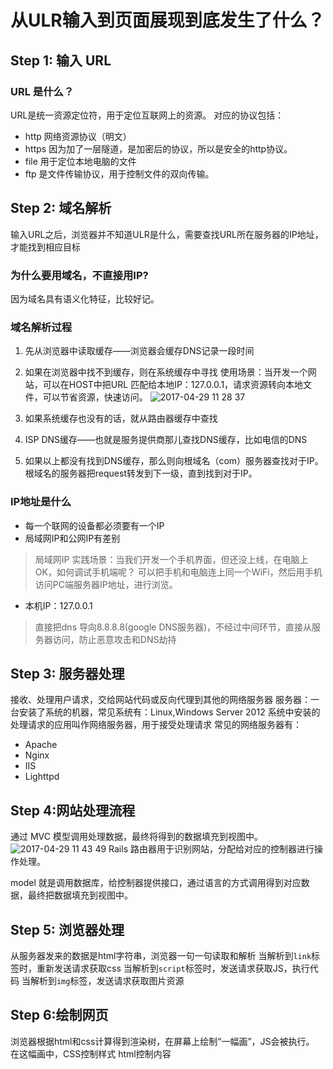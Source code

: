 # 从ULR输入到页面展现到底发生了什么？
## Step 1: 输入 URL
### URL 是什么？
URL是统一资源定位符，用于定位互联网上的资源。
对应的协议包括：
- http 网络资源协议（明文）
- https 因为加了一层隧道，是加密后的协议，所以是安全的http协议。
- file 用于定位本地电脑的文件
- ftp  是文件传输协议，用于控制文件的双向传输。

## Step 2: 域名解析
输入URL之后，浏览器并不知道ULR是什么，需要查找URL所在服务器的IP地址，才能找到相应目标

### 为什么要用域名，不直接用IP?
因为域名具有语义化特征，比较好记。

### 域名解析过程
1. 先从浏览器中读取缓存——浏览器会缓存DNS记录一段时间
2. 如果在浏览器中找不到缓存，则在系统缓存中寻找
使用场景：当开发一个网站，可以在HOST中把URL 匹配给本地IP：127.0.0.1，请求资源转向本地文件，可以节省资源，快速访问。
![2017-04-29 11 28 37](https://cloud.githubusercontent.com/assets/14901221/25552946/7f38707a-2cd9-11e7-886f-baefc4ada36a.png)

3. 如果系统缓存也没有的话，就从路由器缓存中查找
4. ISP DNS缓存——也就是服务提供商那儿查找DNS缓存，比如电信的DNS
5. 如果以上都没有找到DNS缓存，那么则向根域名（com）服务器查找对于IP。根域名的服务器把request转发到下一级，直到找到对于IP。

### IP地址是什么
- 每一个联网的设备都必须要有一个IP
- 局域网IP和公网IP有差别
> 局域网IP 实践场景：当我们开发一个手机界面，但还没上线，在电脑上OK，如何调试手机端呢？
可以把手机和电脑连上同一个WiFi，然后用手机访问PC端服务器IP地址，进行浏览。
- 本机IP：127.0.0.1

> 直接把dns 导向8.8.8.8(google DNS服务器)，不经过中间环节，直接从服务器访问，防止恶意攻击和DNS劫持

## Step 3: 服务器处理
接收、处理用户请求，交给网站代码或反向代理到其他的网络服务器
服务器：一台安装了系统的机器，常见系统有：Linux,Windows Server 2012
系统中安装的处理请求的应用叫作网络服务器，用于接受处理请求
常见的网络服务器有：
- Apache
- Nginx
- IIS
- Lighttpd


## Step 4:网站处理流程
通过 MVC 模型调用处理数据，最终将得到的数据填充到视图中。
![2017-04-29 11 43 49](https://cloud.githubusercontent.com/assets/14901221/25553013/11947bb6-2cdb-11e7-91bd-afbf7f06a4a9.png)
Rails 路由器用于识别网站，分配给对应的控制器进行操作处理。


model 就是调用数据库，给控制器提供接口，通过语言的方式调用得到对应数据，最终把数据填充到视图中。

## Step 5: 浏览器处理
从服务器发来的数据是html字符串，浏览器一句一句读取和解析
当解析到`link`标签时，重新发送请求获取css
当解析到`script`标签时，发送请求获取JS，执行代码
当解析到`img`标签，发送请求获取图片资源

## Step 6:绘制网页
浏览器根据html和css计算得到渲染树，在屏幕上绘制“一幅画”，JS会被执行。
在这幅画中，CSS控制样式
html控制内容

